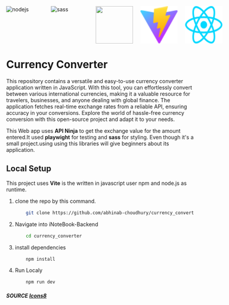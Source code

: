 <div style="display:flex;">
  <img style="margin-right:20px;" width="100" height="100" src="https://img.icons8.com/windows/100/12B886/nodejs.png" alt="nodejs"/>
  <img style="margin-right:20px;" width="100" height="100" src="https://img.icons8.com/color/100/sass.png" alt="sass"/>
  <img style="margin-right:20px;" width="100" height="100" src="https://playwright.dev/img/playwright-logo.svg">
  <img style="margin-right:20px;" width="100" height="100" src="./public/vite.svg">
  <img style="margin-right:20px;" width="100" height="100" src="./src/assets/react.svg">
</div>

# Currency Converter
  This repository contains a versatile and easy-to-use currency converter application written in JavaScript. With this tool, you can effortlessly convert between various international currencies, making it a valuable resource for travelers, businesses, and anyone dealing with global finance. The application fetches real-time exchange rates from a reliable API, ensuring accuracy in your conversions. 
  Explore the world of hassle-free currency conversion with this open-source project and adapt it to your needs.

  This Web app uses  **API Ninja** to get the exchange value for the amount entered.It used **playwight** for testing and **sass** for styling. Even though it's a small project.using using this libraries will give beginners about its application.
  

## Local Setup

This project uses **Vite** is the written in javascript user npm and node.js as runtime.

1. clone the repo by this command.
    ``` bash
        git clone https://github.com/abhinab-choudhury/currency_converter.git
    ```
2. Navigate into iNoteBook-Backend
    ``` bash
        cd currency_converter
    ```
3. install dependencies
    ``` bash
        npm install
    ```
3. Run Localy
    ``` bash
        npm run dev
    ```


##### SOURCE  <a href="https://icons8.com">Icons8</a>
